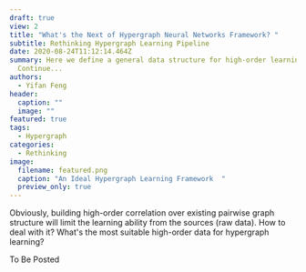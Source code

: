 ```yaml
---
draft: true
view: 2
title: "What's the Next of Hypergraph Neural Networks Framework? "
subtitle: Rethinking Hypergraph Learning Pipeline
date: 2020-08-24T11:12:14.464Z
summary: Here we define a general data structure for high-order learning. To Be
  Continue...
authors:
  - Yifan Feng
header:
  caption: ""
  image: ""
featured: true
tags:
  - Hypergraph
categories:
  - Rethinking
image:
  filename: featured.png
  caption: "An Ideal Hypergraph Learning Framework  "
  preview_only: true
---
```

Obviously, building high-order correlation over existing pairwise graph structure will limit the learning ability from the sources (raw data). How to deal with it? What's the most suitable high-order data for hypergraph learning? 

To Be Posted
